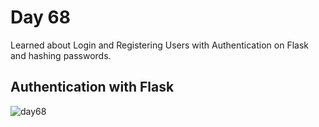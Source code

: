 # Day 68
Learned about Login and Registering Users with Authentication on Flask and hashing passwords.
## Authentication with Flask
![day68](https://github.com/diorithaliti/Python/assets/74361197/e75d08cd-947b-482d-b9de-0409b33163d8)
